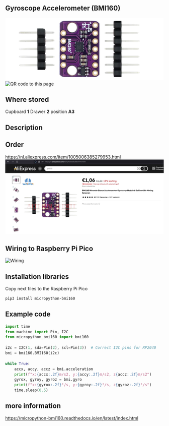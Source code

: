 ## Gyroscope Accelerometer (BMI160)
<img src="BMI160_Photo.jpg" alt="Photo of the component">
<img src="BMI160_QR_code.jpg" alt="QR code to this page" width="80" height="80">

## Where stored
Cupboard __1__ Drawer __2__  position __A3__

## Description


## Order
<a href="https://nl.aliexpress.com/item/4000052683444.html">https://nl.aliexpress.com/item/1005006385279953.html</a>
<img src="BMI160_Order.jpg" alt="Photo of the Order">

## Wiring to Raspberry Pi Pico
<img src="BMI160_Wiring.jpg" alt="Wiring" >

## Installation libraries
Copy next files to the Raspberry Pi Pico

```bash
pip3 install micropython-bmi160
```

## Example code
```python
import time
from machine import Pin, I2C
from micropython_bmi160 import bmi160

i2c = I2C(1, sda=Pin(2), scl=Pin(3))  # Correct I2C pins for RP2040
bmi = bmi160.BMI160(i2c)

while True:
    accx, accy, accz = bmi.acceleration
    print(f"x:{accx:.2f}m/s2, y:{accy:.2f}m/s2, z{accz:.2f}m/s2")
    gyrox, gyroy, gyroz = bmi.gyro
    print(f"x:{gyrox:.2f}°/s, y:{gyroy:.2f}°/s, z{gyroz:.2f}°/s")
    time.sleep(0.5)
```


## more information
https://micropython-bmi160.readthedocs.io/en/latest/index.html


